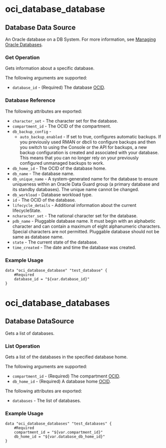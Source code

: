 # oci_database_database

## Database Data Source

An Oracle database on a DB System. For more information, see [Managing Oracle Databases](https://docs.us-phoenix-1.oraclecloud.com/Content/Database/Concepts/overview.htm).

### Get Operation

Gets information about a specific database.


The following arguments are supported:

* `database_id` - (Required) The database [OCID](https://docs.us-phoenix-1.oraclecloud.com/Content/General/Concepts/identifiers.htm).

### Database Reference

The following attributes are exported:

* `character_set` - The character set for the database.
* `compartment_id` - The OCID of the compartment.
* `db_backup_config` - 
	* `auto_backup_enabled` - If set to true, configures automatic backups. If you previously used RMAN or dbcli to configure backups and then you switch to using the Console or the API for backups, a new backup configuration is created and associated with your database. This means that you can no longer rely on your previously configured unmanaged backups to work.
* `db_home_id` - The OCID of the database home.
* `db_name` - The database name.
* `db_unique_name` - A system-generated name for the database to ensure uniqueness within an Oracle Data Guard group (a primary database and its standby databases). The unique name cannot be changed. 
* `db_workload` - Database workload type.
* `id` - The OCID of the database.
* `lifecycle_details` - Additional information about the current lifecycleState.
* `ncharacter_set` - The national character set for the database.
* `pdb_name` - Pluggable database name. It must begin with an alphabetic character and can contain a maximum of eight alphanumeric characters. Special characters are not permitted. Pluggable database should not be same as database name.
* `state` - The current state of the database.
* `time_created` - The date and time the database was created.

### Example Usage

```hcl
data "oci_database_database" "test_database" {
	#Required
	database_id = "${var.database_id}"
}
```


# oci_database_databases

## Database DataSource

Gets a list of databases.

### List Operation
Gets a list of the databases in the specified database home.

The following arguments are supported:

* `compartment_id` - (Required) The compartment [OCID](https://docs.us-phoenix-1.oraclecloud.com/Content/General/Concepts/identifiers.htm).
* `db_home_id` - (Required) A database home [OCID](https://docs.us-phoenix-1.oraclecloud.com/Content/General/Concepts/identifiers.htm).


The following attributes are exported:

* `databases` - The list of databases.

### Example Usage

```hcl
data "oci_database_databases" "test_databases" {
	#Required
	compartment_id = "${var.compartment_id}"
	db_home_id = "${var.database_db_home_id}"
}
```